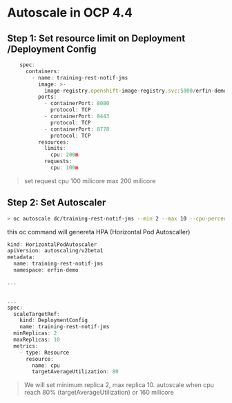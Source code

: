 # Autoscale in OCP 4.4

## Step 1: Set resource limit on Deployment /Deployment Config
```javascript
    spec:
      containers:
        - name: training-rest-notif-jms
          image: >-
            image-registry.openshift-image-registry.svc:5000/erfin-demo/training-rest-notif-jms@sha256:30807906a9d7d6419c3d4219a6f8469728e1bfba0410009532277d798108bcbf
          ports:
            - containerPort: 8080
              protocol: TCP
            - containerPort: 8443
              protocol: TCP
            - containerPort: 8778
              protocol: TCP
          resources:
            limits:
              cpu: 200m
            requests:
              cpu: 100m
```
> set request cpu 100 milicore max 200 milicore

## Step 2: Set Autoscaler
``` bash
> oc autoscale dc/training-rest-notif-jms --min 2 --max 10 --cpu-percent=80
```
this oc command will genereta HPA (Horizontal Pod Autoscaller)
```javascript
kind: HorizontalPodAutoscaler
apiVersion: autoscaling/v2beta1
metadata:
  name: training-rest-notif-jms
  namespace: erfin-demo

...


...
spec:
  scaleTargetRef:
    kind: DeploymentConfig
    name: training-rest-notif-jms
  minReplicas: 2
  maxReplicas: 10
  metrics:
    - type: Resource
      resource:
        name: cpu
        targetAverageUtilization: 80
```
> We will set minimum replica 2, max replica 10. autoscale when cpu reach 80% (targetAverageUtilization) or 160 milicore
